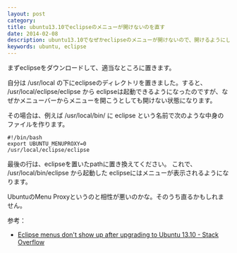 ```yaml
---
layout: post
category:
title: ubuntu13.10でeclipseのメニューが開けないのを直す
date: 2014-02-08
description: ubuntu13.10でなぜかeclipseのメニューが開けないので、開けるようにします。
keywords: ubuntu, eclipse
---
```


まずeclipseをダウンロードして、適当なところに置きます。

自分は /usr/local の下にeclipseのディレクトリを置きました。すると、 /usr/local/eclipse/eclipse から eclipseは起動できるようになったのですが、なぜかメニューバーからメニューを開こうとしても開けない状態になります。

その場合は、例えば /usr/local/bin/ に eclipse という名前で次のような中身のファイルを作ります。

    #!/bin/bash
    export UBUNTU_MENUPROXY=0
    /usr/local/eclipse/eclipse

最後の行は、eclipseを置いたpathに置き換えてください。
これで、 /usr/local/bin/eclipse から起動した eclipseにはメニューが表示されるようになります。

UbuntuのMenu Proxyというのと相性が悪いのかな。そのうち直るかもしれません。


参考：

* [Eclipse menus don't show up after upgrading to Ubuntu 13.10 - Stack Overflow](http://stackoverflow.com/questions/19452390/eclipse-menus-dont-show-up-after-upgrading-to-ubuntu-13-10)
